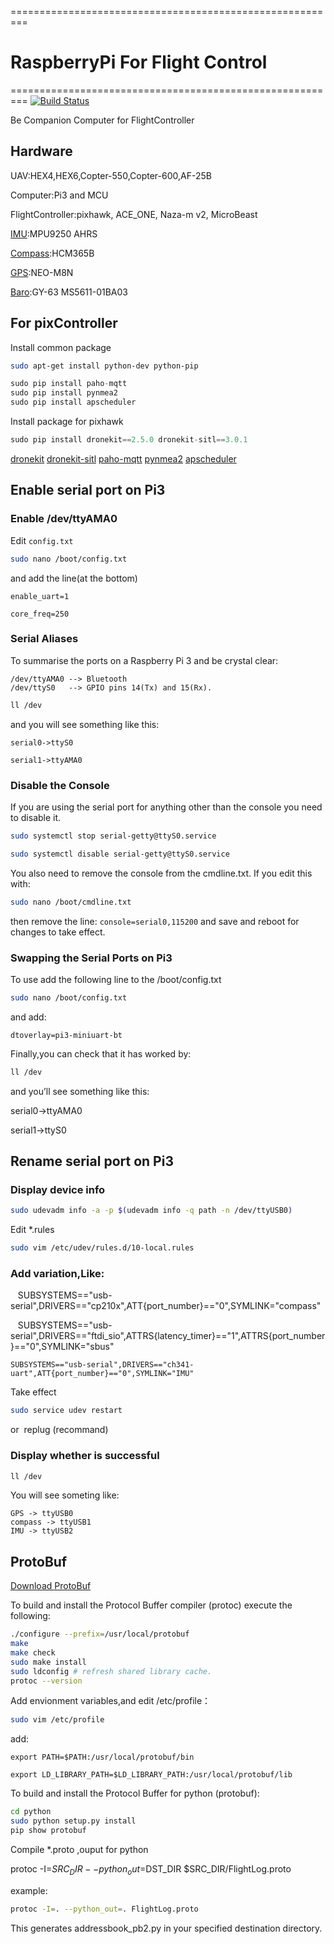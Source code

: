 =========================================================
# RaspberryPi For Flight Control
=========================================================
[![Build Status](https://ci.appveyor.com/api/projects/status/73ctee6ua4w2ruin?svg=true)](https://github.com/AirForceUAV/Unicorn)

Be Companion Computer for FlightController
## Hardware

UAV:HEX4,HEX6,Copter-550,Copter-600,AF-25B

Computer:Pi3 and MCU

FlightController:pixhawk, ACE_ONE, Naza-m v2, MicroBeast

[IMU](https://item.taobao.com/item.htm?spm=a1z09.2.0.0.sSd9zC&id=45727369640&_u=n9i6v3oce6d):MPU9250 AHRS

[Compass](https://item.taobao.com/item.htm?spm=a1z09.2.0.0.sSd9zC&id=44445395508&_u=n9i6v3ob5ab):HCM365B

[GPS](https://item.taobao.com/item.htm?spm=a1z09.2.0.0.sSd9zC&id=17669339623&_u=n9i6v3o34c9):NEO-M8N

[Baro](https://detail.tmall.com/item.htm?id=41281679152&spm=a1z09.2.0.0.zyoHfd&_u=n9i6v3o6702):GY-63 MS5611-01BA03

## For pixController

Install common package
```bash
sudo apt-get install python-dev python-pip
```
```python
sudo pip install paho-mqtt
sudo pip install pynmea2
sudo pip install apscheduler
```

Install package for pixhawk
```python
sudo pip install dronekit==2.5.0 dronekit-sitl==3.0.1
```
[dronekit](http://python.dronekit.io/about/index.html)
[dronekit-sitl](https://github.com/dronekit/dronekit-sitl)
[paho-mqtt](https://pypi.python.org/pypi/paho-mqtt/1.1)
[pynmea2](https://github.com/Knio/pynmea2)
[apscheduler](https://apscheduler.readthedocs.io/en/latest/userguide.html)

## Enable serial port on Pi3

### Enable /dev/ttyAMA0

Edit `config.txt`

```bash
sudo nano /boot/config.txt
```

and add the line(at the bottom)

`enable_uart=1`

`core_freq=250`

### Serial Aliases

To summarise the ports on a Raspberry Pi 3 and be crystal clear:
```
/dev/ttyAMA0 --> Bluetooth
/dev/ttyS0   --> GPIO pins 14(Tx) and 15(Rx).
```
```bash
ll /dev
```

and you will see something like this:   

    serial0->ttyS0  

    serial1->ttyAMA0

### Disable the Console

If you are using the serial port for anything other than the console you need to disable it.

```bash
sudo systemctl stop serial-getty@ttyS0.service

sudo systemctl disable serial-getty@ttyS0.service

```

You also need to remove the console from the cmdline.txt. If you edit this with:

```bash
sudo nano /boot/cmdline.txt
```

then remove the line: `console=serial0,115200` and save and reboot for changes to take effect.

### Swapping the Serial Ports on Pi3

To use add the following line to the /boot/config.txt

```bash
sudo nano /boot/config.txt
```

and add:

`dtoverlay=pi3-miniuart-bt`

Finally,you can check that it has worked by:

```bash
ll /dev
```

and you’ll see something like this:

serial0->ttyAMA0

serial1->ttyS0

## Rename serial port on Pi3

### Display device info
```bash
sudo udevadm info -a -p $(udevadm info -q path -n /dev/ttyUSB0)
```
Edit *.rules
```bash
sudo vim /etc/udev/rules.d/10-local.rules
```

### Add variation,Like:

    SUBSYSTEMS=="usb-serial",DRIVERS=="cp210x",ATT{port_number}=="0",SYMLINK="compass"

    SUBSYSTEMS=="usb-serial",DRIVERS=="ftdi_sio",ATTRS{latency_timer}=="1",ATTRS{port_number}=="0",SYMLINK="sbus"

    SUBSYSTEMS=="usb-serial",DRIVERS=="ch341-uart",ATT{port_number}=="0",SYMLINK="IMU"

Take effect
```bash 
sudo service udev restart
```
or  replug (recommand)

### Display whether is successful
```bash
ll /dev
```
You will see someting like:

    GPS -> ttyUSB0 
    compass -> ttyUSB1
    IMU -> ttyUSB2

## ProtoBuf

[Download ProtoBuf](https://github.com/google/protobuf/releases)

To build and install the Protocol Buffer compiler (protoc) execute the following:
```bash
./configure --prefix=/usr/local/protobuf
make
make check
sudo make install
sudo ldconfig # refresh shared library cache.
protoc --version
```
Add envionment variables,and edit /etc/profile：
```bash
sudo vim /etc/profile
```
add:

    export PATH=$PATH:/usr/local/protobuf/bin

    export LD_LIBRARY_PATH=$LD_LIBRARY_PATH:/usr/local/protobuf/lib

To build and install the Protocol Buffer for python (protobuf):
```bash
cd python
sudo python setup.py install
pip show protobuf
```
Compile *.proto ,ouput for python

protoc -I=$SRC_DIR --python_out=$DST_DIR $SRC_DIR/FlightLog.proto

example:
```bash
protoc -I=. --python_out=. FlightLog.proto
```
This generates addressbook_pb2.py in your specified destination directory.
